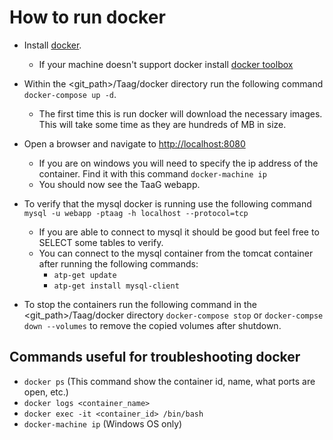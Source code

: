 # How to run docker  
- Install [docker](https://www.docker.com/get-started).  
  - If your machine doesn't support docker install [docker toolbox](https://docs.docker.com/toolbox/toolbox_install_windows/)   
- Within the <git_path>/Taag/docker directory run the following command `docker-compose up -d`.  
  - The first time this is run docker will download the necessary images.  This will take some time as they are hundreds of MB in size.  
- Open a browser and navigate to [http://localhost:8080](http://localhost:8080)  
  - If you are on windows you will need to specify the ip address of the container.  Find it with this command `docker-machine ip`  
  - You should now see the TaaG webapp.  
- To verify that the mysql docker is running use the following command `mysql -u webapp -ptaag -h localhost --protocol=tcp`  
  - If you are able to connect to mysql it should be good but feel free to SELECT some tables to verify.  
  - You can connect to the mysql container from the tomcat container after running the following commands:  
    - `atp-get update`  
    - `atp-get install mysql-client`

- To stop the containers run the following command in the <git_path>/Taag/docker directory `docker-compose stop` or `docker-compse down --volumes` to remove the copied volumes after shutdown.  

## Commands useful for troubleshooting docker  
- `docker ps` (This command show the container id, name, what ports are open, etc.)  
- `docker logs <container_name>`  
- `docker exec -it <container_id> /bin/bash`  
- `docker-machine ip` (Windows OS only)  


